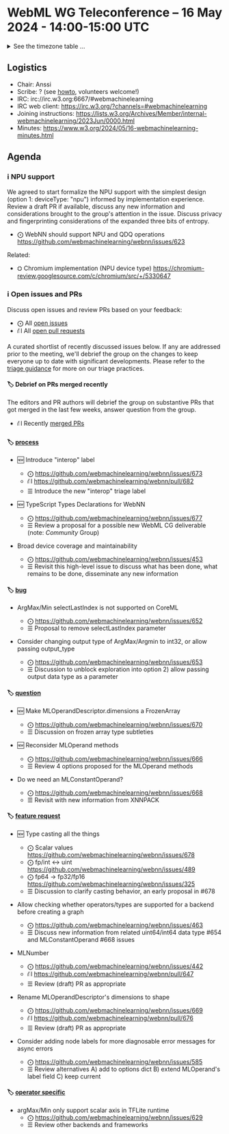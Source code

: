 # WebML WG Teleconference – 16 May 2024 - 14:00-15:00 UTC

<details><summary>See the timezone table ...</summary>
<table>
<tr><td> San Francisco <td> Thu, 16 May 2024 <td> 07:00 <td> UTC-7 hours 
<tr><td> Boston <td> Thu, 16 May 2024 <td> 10:00 <td> UTC-4 hours  
<tr><td> London <td> Thu, 16 May 2024 <td> 15:00 <td> UTC+1 hours  
<tr><td> Berlin <td> Thu, 16 May 2024 <td> 16:00 <td> UTC+2 hours 
<tr><td> Helsinki <td> Thu, 16 May 2024 <td> 17:00 <td> UTC+3 hours 
<tr><td> Shanghai <td> Thu, 16 May 2024 <td> 22:00 <td> UTC+8 hours
<tr><td> Tokyo <td> Thu, 16 May 2024 <td> 23:00 <td> UTC+9 hours
<tr><td> UTC <td> Thu, 16 May 2024 <td colspan=2> 14:00 UTC
</table>

Other locations: https://www.timeanddate.com/worldclock/fixedtime.html?iso=20240516T14
</details>

## Logistics

* Chair: Anssi
* Scribe: ? (see [howto](https://github.com/webmachinelearning/meetings/blob/main/scribe-howto.md), volunteers welcome!)
* IRC: irc://irc.w3.org:6667/#webmachinelearning
* IRC web client: https://irc.w3.org/?channels=#webmachinelearning
* Joining instructions: https://lists.w3.org/Archives/Member/internal-webmachinelearning/2023Jun/0000.html
* Minutes: https://www.w3.org/2024/05/16-webmachinelearning-minutes.html

## Agenda

### ℹ️ NPU support 

We agreed to start formalize the NPU support with the simplest design (option 1: deviceType: "npu") informed by implementation experience. Review a draft PR if available, discuss any new information and considerations brought to the group's attention in the issue. Discuss privacy and fingerprinting considerations of the expanded three bits of entropy.

- ⨀ WebNN should support NPU and QDQ operations https://github.com/webmachinelearning/webnn/issues/623

Related:

- ⛭ Chromium implementation (NPU device type) https://chromium-review.googlesource.com/c/chromium/src/+/5330647

### ℹ️ Open issues and PRs

Discuss open issues and review PRs based on your feedback:

- ⨀ All [open issues](https://github.com/webmachinelearning/webnn/issues)
- ⛙ All [open pull requests](https://github.com/webmachinelearning/webnn/pulls)

A curated shortlist of recently discussed issues below. If any are addressed prior to the meeting, we'll debrief the group on the changes to keep everyone up to date with significant developments. Please refer to the [triage guidance](https://github.com/webmachinelearning/webnn/blob/main/docs/IssueTriage.md) for more on our triage practices.

#### 🏷️ Debrief on PRs merged recently

The editors and PR authors will debrief the group on substantive PRs that got merged in the last few weeks, answer question from the group.

- ⛙ Recently [merged PRs](https://github.com/webmachinelearning/webnn/pulls?q=is%3Apr+is%3Amerged)

#### 🏷️ [process](https://github.com/webmachinelearning/webnn/labels/process) 

- 🆕 Introduce "interop" label
  - ⨀ https://github.com/webmachinelearning/webnn/issues/673
  - ⛙ https://github.com/webmachinelearning/webnn/pull/682
  - ☰ Introduce the new "interop" triage label

- 🆕 TypeScript Types Declarations for WebNN
  - ⨀ https://github.com/webmachinelearning/webnn/issues/677
  - ☰ Review a proposal for a possible new WebML CG deliverable (note: *Community* Group)

- Broad device coverage and maintainability
  - ⨀ https://github.com/webmachinelearning/webnn/issues/453
  - ☰ Revisit this high-level issue to discuss what has been done, what remains to be done, disseminate any new information
 
#### 🏷️ [bug](https://github.com/webmachinelearning/webnn/labels/bug)

- ArgMax/Min selectLastIndex is not supported on CoreML
  - ⨀ https://github.com/webmachinelearning/webnn/issues/652
  - ☰ Proposal to remove selectLastIndex parameter

- Consider changing output type of ArgMax/Argmin to int32, or allow passing output_type
  - ⨀ https://github.com/webmachinelearning/webnn/issues/653
  - ☰ Discussion to unblock exploration into option 2) allow passing output data type as a parameter

#### 🏷️ [question](https://github.com/webmachinelearning/webnn/labels/question)

- 🆕 Make MLOperandDescriptor.dimensions a FrozenArray
  - ⨀ https://github.com/webmachinelearning/webnn/issues/670
  - ☰ Discussion on frozen array type subtleties

- 🆕 Reconsider MLOperand methods
  - ⨀ https://github.com/webmachinelearning/webnn/issues/666
  - ☰ Review 4 options proposed for the MLOperand methods

- Do we need an MLConstantOperand?
  - ⨀ https://github.com/webmachinelearning/webnn/issues/668
  - ☰ Revisit with new information from XNNPACK 

#### 🏷️ [feature request](https://github.com/webmachinelearning/webnn/labels/feature%20request)

- 🆕 Type casting all the things
  - ⨀ Scalar values https://github.com/webmachinelearning/webnn/issues/678
  - ⨀ fp/int <-> uint https://github.com/webmachinelearning/webnn/issues/489
  - ⨀ fp64 -> fp32/fp16 https://github.com/webmachinelearning/webnn/issues/325
  - ☰ Discussion to clarify casting behavior, an early proposal in #678

- Allow checking whether operators/types are supported for a backend before creating a graph
  - ⨀ https://github.com/webmachinelearning/webnn/issues/463
  - ☰ Discuss new information from related uint64/int64 data type #654 and MLConstantOperand #668 issues

- MLNumber
  - ⨀ https://github.com/webmachinelearning/webnn/issues/442
  - ⛙ https://github.com/webmachinelearning/webnn/pull/647
  - ☰ Review (draft) PR as appropriate

- Rename MLOperandDescriptor's dimensions to shape
  - ⨀ https://github.com/webmachinelearning/webnn/issues/669
  - ⛙  https://github.com/webmachinelearning/webnn/pull/676 
  - ☰ Review (draft) PR as appropriate

- Consider adding node labels for more diagnosable error messages for async errors
  - ⨀ https://github.com/webmachinelearning/webnn/issues/585
  - ☰ Review alternatives A) add to options dict B) extend MLOperand's label field C) keep current

#### 🏷️ [operator specific](https://github.com/webmachinelearning/webnn/labels/operator%20specific)

- argMax/Min only support scalar axis in TFLite runtime
  - ⨀ https://github.com/webmachinelearning/webnn/issues/629
  - ☰ Review other backends and frameworks
